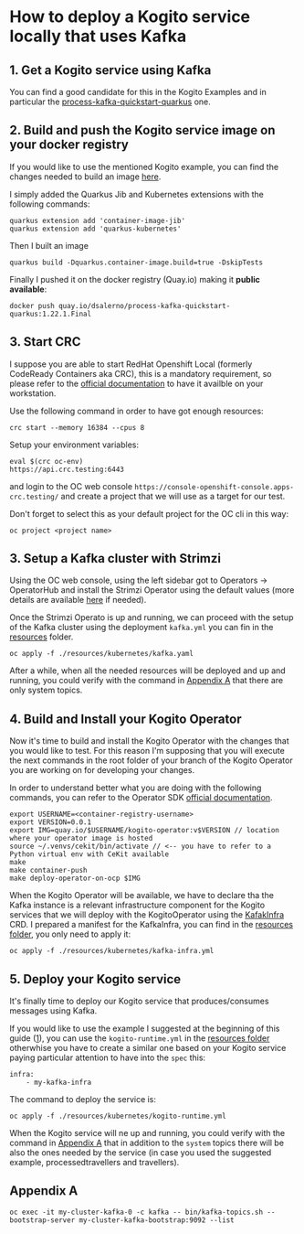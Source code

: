 # How to deploy a Kogito service locally that uses Kafka

## 1. Get a Kogito service using Kafka
You can find a good candidate for this in the Kogito Examples and in particular the [process-kafka-quickstart-quarkus](https://github.com/kiegroup/kogito-examples/tree/stable/kogito-quarkus-examples/process-kafka-quickstart-quarkus) one.

## 2. Build and push the Kogito service image on your docker registry

If you would like to use the mentioned Kogito example, you can find the changes needed to build an image [here](https://github.com/davidesalerno/kogito-examples/commit/65ed558d7e17a4a3e5063a56131a82968ffc8509).

I simply added the Quarkus Jib and Kubernetes extensions with the following commands:
```
quarkus extension add 'container-image-jib'
quarkus extension add 'quarkus-kubernetes'
```
Then I built an image
```
quarkus build -Dquarkus.container-image.build=true -DskipTests
```

Finally I pushed it on the docker registry (Quay.io) making it **public available**:
```
docker push quay.io/dsalerno/process-kafka-quickstart-quarkus:1.22.1.Final
```
## 3. Start CRC
 
I suppose you are able to start RedHat Openshift Local (formerly CodeReady Containers aka CRC), this is a mandatory requirement, so please refer to the [official documentation](https://developers.redhat.com/products/openshift-local/overview) to have it availble on your workstation.


Use the following command in order to have got enough resources:

```
crc start --memory 16384 --cpus 8
```

Setup your environment variables:

```
eval $(crc oc-env)
https://api.crc.testing:6443
```
and login to the OC web console ```https://console-openshift-console.apps-crc.testing/``` and create a project that we will use as a target for our test. 

Don't forget to select this as your default project for the OC cli in this way:
```
oc project <project name>
```

## 3. Setup a Kafka cluster with Strimzi

Using the OC web console, using the left sidebar got to Operators -> OperatorHub and install the Strimzi Operator using the default values (more details are available [here](https://docs.openshift.com/container-platform/4.10/operators/user/olm-installing-operators-in-namespace.html#olm-installing-from-operatorhub-using-web-console_olm-installing-operators-in-namespace) if needed).

Once the Strimzi Operato is up and running, we can proceed with the setup of the Kafka cluster using the deployment ```kafka.yml``` you can fin in the [resources](resources/kubernetes/kafka.yaml) folder.

```
oc apply -f ./resources/kubernetes/kafka.yaml
```

After a while, when all the needed resources will be deployed and up and running, you could verify with the command in [Appendix A](#appendix-a) that there are only system topics.

## 4. Build and Install your Kogito Operator

Now it's time to build and install the Kogito Operator with the changes that you would like to test. For this reason I'm supposing that you will execute the next commands in the root folder of your branch of the Kogito Operator you are working on for developing your changes.

In order to understand better what you are doing with the following commands, you can refer to the Operator SDK [official documentation](https://sdk.operatorframework.io/docs/olm-integration/quickstart-bundle/).

```
export USERNAME=<container-registry-username>
export VERSION=0.0.1
export IMG=quay.io/$USERNAME/kogito-operator:v$VERSION // location where your operator image is hosted
source ~/.venvs/cekit/bin/activate // <-- you have to refer to a Python virtual env with CeKit available
make
make container-push
make deploy-operator-on-ocp $IMG
```

When the Kogito Operator will be available, we have to declare tha the Kafka instance is a relevant infrastructure component for the Kogito services that we will deploy with the KogitoOperator using the [KafakInfra](https://docs.jboss.org/kogito/release/latest/html_single/#_kogito_operator_dependencies_on_third_party_operators) CRD. I prepared a manifest for the KafkaInfra, you can find in the [resources folder](resources/kubernetes/kafka-infra.yml), you only need to apply it:

```
oc apply -f ./resources/kubernetes/kafka-infra.yml
```

## 5. Deploy your Kogito service

It's finally time to deploy our Kogito service that produces/consumes messages using Kafka.

If you would like to use the example I suggested at the beginning of this guide ([1](#1-get-a-kogito-service-using-kafka)), you can use the ```kogito-runtime.yml``` in the [resources folder](resources/kubernetes/kogito-runtime.yml) otherwhise you have to create a similar one based on your Kogito service paying particular attention to have into the ```spec``` this:

```
infra:
    - my-kafka-infra
```

The command to deploy the service is:

```
oc apply -f ./resources/kubernetes/kogito-runtime.yml
```

When the Kogito service will ne up and running, you could verify with the command in [Appendix A](#appendix-a) that in addition to the ```system``` topics there will be also the ones needed by the service (in case you used the suggested example, processedtravellers and travellers).


## Appendix A
```
oc exec -it my-cluster-kafka-0 -c kafka -- bin/kafka-topics.sh --bootstrap-server my-cluster-kafka-bootstrap:9092 --list
```

